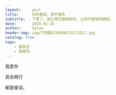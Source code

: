 ```yaml
---
layout:     post
title:      你的善良，我不辜负
subtitle:   下雪了，就让雪花替我吻你，让风代替我的拥抱。
date:       2018-01-25
author:     Sylow
header-img: img/TIM图片20180125171617.jpg
catalog: true
tags:
    - 雷双全
    - 我爱你
---
```




我爱你

其余两行

都是废话。